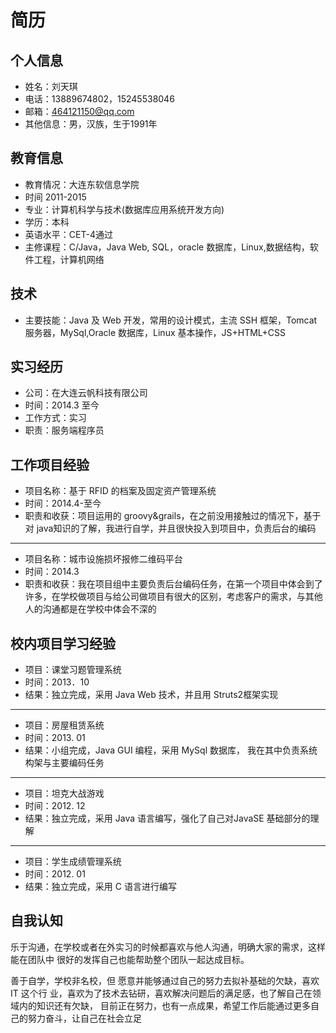 # 简历

## 个人信息

* 姓名：刘天琪
* 电话：13889674802，15245538046
* 邮箱：464121150@qq.com 
* 其他信息：男，汉族，生于1991年

## 教育信息

* 教育情况：大连东软信息学院
* 时间 2011-2015
* 专业：计算机科学与技术(数据库应用系统开发方向) 
* 学历：本科
* 英语水平：CET-4通过
* 主修课程：C/Java，Java Web, SQL，oracle 数据库，Linux,数据结构，软件工程，计算机网络 

## 技术

* 主要技能：Java 及 Web 开发，常用的设计模式，主流 SSH 框架，Tomcat 服务器，MySql,Oracle 数据库，Linux 基本操作，JS+HTML+CSS

## 实习经历

* 公司：在大连云帆科技有限公司
* 时间：2014.3 至今 
* 工作方式：实习
* 职责：服务端程序员

## 工作项目经验



* 项目名称：基于 RFID 的档案及固定资产管理系统 
* 时间：2014.4-至今 
* 职责和收获：项目运用的 groovy&grails，在之前没用接触过的情况下，基于对 java知识的了解，我进行自学，并且很快投入到项目中，负责后台的编码 

----------------------

* 项目名称：城市设施损坏报修二维码平台 
* 时间：2014.3
* 职责和收获：我在项目组中主要负责后台编码任务，在第一个项目中体会到了许多，在学校做项目与给公司做项目有很大的区别，考虑客户的需求，与其他人的沟通都是在学校中体会不深的


## 校内项目学习经验

* 项目：课堂习题管理系统 
* 时间：2013．10 
* 结果：独立完成，采用 Java Web 技术，并且用 Struts2框架实现 
 
----------------------

* 项目：房屋租赁系统 
* 时间：2013. 01 
* 结果：小组完成，Java GUI 编程，采用 MySql 数据库， 我在其中负责系统构架与主要编码任务 

----------------------

* 项目：坦克大战游戏 
* 时间：2012. 12 
* 结果：独立完成，采用 Java 语言编写，强化了自己对JavaSE 基础部分的理解 

----------------------

* 项目：学生成绩管理系统
* 时间：2012. 01
* 结果：独立完成，采用 C 语言进行编写


## 自我认知

乐于沟通，在学校或者在外实习的时候都喜欢与他人沟通，明确大家的需求，这样能在团队中
很好的发挥自己也能帮助整个团队一起达成目标。  

善于自学，学校非名校，但 愿意并能够通过自己的努力去拟补基础的欠缺，喜欢 IT 这个行
业，喜欢为了技术去钻研，喜欢解决问题后的满足感，也了解自己在领域内的知识还有欠缺，
目前正在努力，也有一点成果，希望工作后能通过更多自己的努力奋斗，让自己在社会立足


